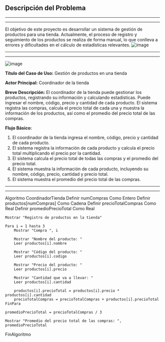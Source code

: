 ## Descripción del Problema

---
---

El objetivo de este proyecto es desarrollar un sistema de gestión de productos para una tienda. Actualmente, el proceso de registro y seguimiento de los productos se realiza de forma manual, lo que conlleva a errores y dificultades en el cálculo de estadísticas relevantes.
![image](https://github.com/MiguelSanchez12/Zalzamentaria.github.io/assets/136994004/1b76d330-5874-4bd3-a3be-0582aa583fed)

---
---
![image](https://github.com/MiguelSanchez12/Zalzamentaria.github.io/assets/136994004/9f1a97ba-b0b2-4054-b870-3c2a83d992ff)

**Título del Caso de Uso:** Gestión de productos en una tienda

**Actor Principal:** Coordinador de la tienda

**Breve Descripción:** El coordinador de la tienda puede gestionar los productos, registrando su información y calculando estadísticas. Puede ingresar el nombre, código, precio y cantidad de cada producto. El sistema registra las compras, calcula el precio total de cada una y muestra la información de los productos, así como el promedio del precio total de las compras.

**Flujo Básico:**

1. El coordinador de la tienda ingresa el nombre, código, precio y cantidad de cada producto.
2. El sistema registra la información de cada producto y calcula el precio total multiplicando el precio por la cantidad.
3. El sistema calcula el precio total de todas las compras y el promedio del precio total.
4. El sistema muestra la información de cada producto, incluyendo su nombre, código, precio, cantidad y precio total.
5. El sistema muestra el promedio del precio total de las compras.
---
---

Algoritmo CoordinadorTienda
    Definir numCompras Como Entero
    Definir productos[numCompras] Como Cadena
    Definir precioTotalCompras Como Real
    Definir promedioPrecioTotal Como Real

    Mostrar "Registro de productos en la tienda"

    Para i = 1 hasta 3
        Mostrar "Compra ", i

        Mostrar "Nombre del producto: "
        Leer productos[i].nombre

        Mostrar "Código del producto: "
        Leer productos[i].codigo

        Mostrar "Precio del producto: "
        Leer productos[i].precio

        Mostrar "Cantidad que va a llevar: "
        Leer productos[i].cantidad

        productos[i].precioTotal = productos[i].precio * productos[i].cantidad
        precioTotalCompras = precioTotalCompras + productos[i].precioTotal
    FinPara

    promedioPrecioTotal = precioTotalCompras / 3

    Mostrar "Promedio del precio total de las compras: ", promedioPrecioTotal
FinAlgoritmo

